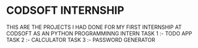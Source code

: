 # CODSOFT INTERNSHIP
THIS ARE THE PROJECTS I HAD DONE FOR MY FIRST INTERNSHIP AT CODSOFT AS AN PYTHON PROGRAMMINNG INTERN 
TASK 1 :- TODO APP
TASK 2 :- CALCULATOR
TASK 3 :- PASSWORD GENERATOR
